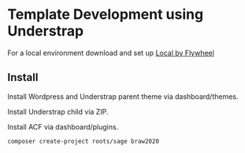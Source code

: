 # Template Development using Understrap

For a local environment download and set up [Local by Flywheel](https://local.getflywheel.com/)

## Install

Install Wordpress and Understrap parent theme via dashboard/themes.

Install Understrap child via ZIP.

Install ACF via dashboard/plugins.

```
composer create-project roots/sage braw2020
```


